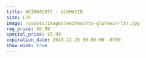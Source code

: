 ```yaml
---
title: WEIHNACHTS - GLUHWEIN
size: LTR
image: /assets/images/weihnachts-gluhwein-ltr.jpg
reg_price: $6.99
special_price: $5.99
expiration_date: 2018-12-25 00:00:00 -0700
show_wine: true
---
```


